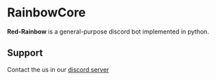 # RainbowCore

**Red-Rainbow** is a general-purpose discord bot implemented in python.

## Support

Contact the us in our [discord server](https://discord.gg/rB2BSxqNZs)
